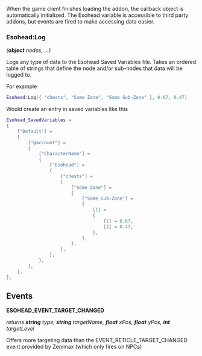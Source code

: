 When the game client finishes loading the addon, the callback object is automatically initialized. The Esohead
variable is accessible to third party addons, but events are fired to make accessing data easier.

### Esohead:Log
_(**object** nodes, ...)_

Logs any type of data to the Esohead Saved Variables file. Takes an ordered table of strings that define the node
and/or sub-nodes that data will be logged to.

For example
```lua
Esohead:Log({ "chests", "Some Zone", "Some Sub-Zone" }, 0.67, 0.47)
```
Would create an entry in saved variables like this
```lua
Esohead_SavedVariables =
{
    ["Default"] =
    {
        ["@account"] =
        {
            ["CharacterName"] =
            {
                ["Esohead"] =
                {
                    ["chests"] =
                    {
                        ["Some Zone"] =
                        {
                            ["Some Sub-Zone"] =
                            {
                                [1] =
                                {
                                    [1] = 0.67,
                                    [2] = 0.47,
                                },
                            },
                        },
                    },
                },
            },
        },
    },
},
```

## Events
**ESOHEAD_EVENT_TARGET_CHANGED**

_returns **string** type, **string** targetName, **float** xPos, **float** yPos, **int** targetLevel_

Offers more targeting data than the EVENT_RETICLE_TARGET_CHANGED event provided by Zenimax (which only fires on NPCs)